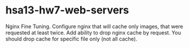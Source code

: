 # hsa13-hw7-web-servers
Nginx Fine Tuning. Configure nginx that will cache only images, that were requested at least twice. Add ability to drop nginx cache by request. You should drop cache for specific file only (not all cache).
